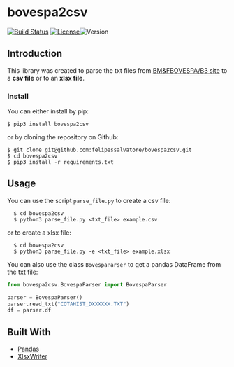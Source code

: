 # bovespa2csv

[![Build Status](https://travis-ci.org/felipessalvatore/bovespa2csv.svg?branch=master)](https://travis-ci.org/felipessalvatore/bovespa2csv) [![License](https://img.shields.io/github/license/mashape/apistatus.svg?maxAge=2592000)](https://github.com/felipessalvatore/bovespa2csv/blob/master/LICENSE)![Version](https://img.shields.io/badge/bovespa2csv-0.0.2-blue.svg)


## Introduction

This library was created to parse the txt files from [BM&FBOVESPA/B3 site](http://www.bmfbovespa.com.br/pt_br/servicos/market-data/historico/mercado-a-vista/series-historicas/) to a **csv file** or to an **xlsx file**.


### Install

You can either install by pip:

```
$ pip3 install bovespa2csv
```

or by cloning the repository on Github:

```
$ git clone git@github.com:felipessalvatore/bovespa2csv.git
$ cd bovespa2csv
$ pip3 install -r requirements.txt
```

## Usage

You can use the script `parse_file.py` to create a csv file:


```
  $ cd bovespa2csv 
  $ python3 parse_file.py <txt_file> example.csv
```


or to create a xlsx file:

```
  $ cd bovespa2csv 
  $ python3 parse_file.py -e <txt_file> example.xlsx
```

You can also use the class `BovespaParser` to get a pandas DataFrame from the txt file: 


```python
from bovespa2csv.BovespaParser import BovespaParser

parser = BovespaParser()
parser.read_txt("COTAHIST_DXXXXXX.TXT")
df = parser.df
```


## Built With

* [Pandas](https://pandas.pydata.org/)
* [XlsxWriter](https://xlsxwriter.readthedocs.io/)
